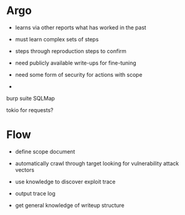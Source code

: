 # Argo
- learns via other reports what has worked in the past
- must learn complex sets of steps
- steps through reproduction steps to confirm


- need publicly available write-ups for fine-tuning
- need some form of security for actions with scope
- 
burp suite
SQLMap

tokio for requests?

# Flow
- define scope document
- automatically crawl through target looking for vulnerability attack vectors
- use knowledge to discover exploit trace
- output trace log


- get general knowledge of writeup structure
